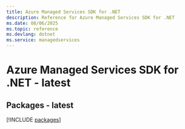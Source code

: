 ```yaml
---
title: Azure Managed Services SDK for .NET
description: Reference for Azure Managed Services SDK for .NET
ms.date: 08/06/2025
ms.topic: reference
ms.devlang: dotnet
ms.service: managedservices
---
```

# Azure Managed Services SDK for .NET - latest
## Packages - latest
[!INCLUDE [packages](managed-services-index.md)]